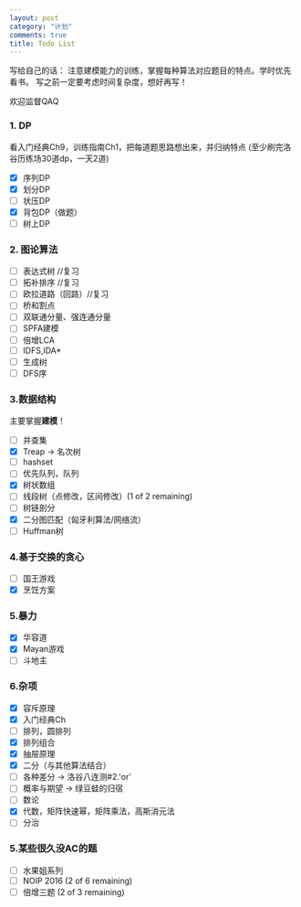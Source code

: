 ```yaml
---
layout: post
category: "计划"
comments: true
title: Todo List
---
```


写给自己的话：
注意建模能力的训练，掌握每种算法对应题目的特点。学时优先看书。
写之前一定要考虑时间复杂度，想好再写！

欢迎监督QAQ

<!--more-->

### 1. DP
看入门经典Ch9，训练指南Ch1，把每道题思路想出来，并归纳特点
(至少刷完洛谷历练场30道dp，一天2道)
-[x] 序列DP
-[x] 划分DP
-[ ] 状压DP
-[x] 背包DP（做题）
-[ ] 树上DP

### 2. 图论算法
-[ ] 表达式树 //复习
-[ ] 拓补排序 //复习
-[ ] 欧拉道路（回路）//复习
-[ ] 桥和割点
-[ ] 双联通分量、强连通分量
-[ ] SPFA建模
-[ ] 倍增LCA
-[ ] IDFS,IDA*
-[ ] 生成树
-[ ] DFS序

### 3.数据结构
主要掌握**建模**！
-[ ] 并查集
-[x] Treap -> 名次树
-[ ] hashset
-[ ] 优先队列，队列
-[x] 树状数组
-[ ] 线段树（点修改，区间修改）(1 of 2 remaining)
-[ ] 树链剖分
-[x] 二分图匹配（匈牙利算法/网络流）
-[ ] Huffman树

### 4.基于交换的贪心
-[ ] 国王游戏
-[x] 烹饪方案

### 5.暴力
-[x] 华容道
-[x] Mayan游戏
-[ ] 斗地主

### 6.杂项
-[x] 容斥原理
-[x] 入门经典Ch
-[ ] 排列，圆排列
-[x] 排列组合
-[x] 抽屉原理
-[x] 二分（与其他算法结合）
-[ ] 各种差分 -> 洛谷八连测#2.'or'
-[ ] 概率与期望 -> 绿豆蛙的归宿
-[ ] 数论
-[x] 代数，矩阵快速幂，矩阵乘法，高斯消元法
-[ ] 分治

### 5.某些很久没AC的题
-[ ] 水果姐系列
-[ ] NOIP 2016 (2 of 6 remaining)
-[ ] 倍增三题 (2 of 3 remaining)
